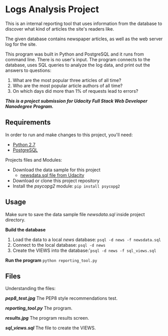 # Logs Analysis Project
This is an internal reporting tool that uses information from the database to discover what kind of articles the site's readers like.

The given database contains newspaper articles, as well as the web server log for the site. 

This program was built in Python and PostgreSQL and it runs from command line.
There is no user's input. The program connects to the database, uses SQL queries to analyze the log data, and print out the answers to questions:

1. What are the most popular three articles of all time? 
2. Who are the most popular article authors of all time?
3. On which days did more than 1% of requests lead to errors?

**_This is a project submission for Udacity Full Stack Web Developer Nanodegree Program._**

## Requirements
In order to run and make changes to this project, you'll need:
- [Python 2.7](https://www.python.org/)
- [PostgreSQL](https://www.postgresql.org/)

Projects files and Modules: 
- Download the data sample for this project 
  - [newsdata.sql file from Udacity](https://d17h27t6h515a5.cloudfront.net/topher/2016/August/57b5f748_newsdata/newsdata.zip)
- Download or clone this project repository
- Install the *psycopg2* module: `pip install psycopg2`

## Usage
Make sure to save the data sample file *newsdata.sql* inside project directory.

**Build the database**
1. Load the data to a local *news* database: `psql -d news -f newsdata.sql`
5. Connect to the local database: `psql -d news`
6. Create the VIEWS into the database:'`psql -d news -f sql_views.sql`

**Run the program**
`python reporting_tool.py`

## Files
Understanding the files:

__*pep8_test.jpg*__
The PEP8 style recommendations test.

__*reporting_tool.py*__
The program.

__*results.jpg*__
The program results screen.

__*sql_views.sql*__
The file to create the VIEWS.